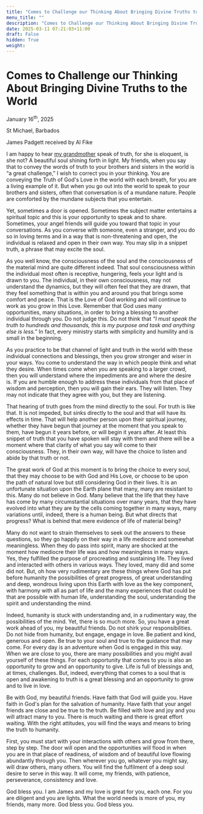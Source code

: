 ```yaml
---
title: "Comes to Challenge our Thinking About Bringing Divine Truths to the World"
menu_title: ""
description: "Comes to Challenge our Thinking About Bringing Divine Truths to the World"
date: 2025-03-11 07:21:03+11:00
draft: False
hidden: True
weight:
---
```

# Comes to Challenge our Thinking About Bringing Divine Truths to the World

January 16<sup>th</sup>, 2025

St Michael, Barbados

James Padgett received by Al Fike

I am happy to hear [my grandmother](/contemporary-messages/messages-sorted-year/messages-2025/en-2025-1-16-1-af-ann-rollins/) speak of truth, for she is eloquent, is she not? A beautiful soul shining forth in light. My friends, when you say that to convey the words of truth to your brothers and sisters in the world is “a great challenge,” I wish to correct you in your thinking. You are conveying the Truth of God's Love in the world with each breath, for you are a living example of it. But when you go out into the world to speak to your brothers and sisters, often that conversation is of a mundane nature. People are comforted by the mundane subjects that you entertain.

Yet, sometimes a door is opened. Sometimes the subject matter entertains a spiritual topic and this is your opportunity to speak and to share. Sometimes, your angel friends will guide you toward that topic in your conversations. As you converse with someone, even a stranger, and you do so in loving terms and in a way that is non-threatening and open, the individual is relaxed and open in their own way. You may slip in a snippet truth, a phrase that may excite the soul.

As you well know, the consciousness of the soul and the consciousness of the material mind are quite different indeed. That soul consciousness within the individual most often is receptive, hungering, feels your light and is drawn to you. The individual, in their own consciousness, may not understand the dynamics, but they will often feel that they are drawn, that they feel something that is within you and around you that brings some comfort and peace. That is the Love of God working and will continue to work as you grow in this Love.
Remember that God uses many opportunities, many situations, in order to bring a blessing to another individual through you. Do not judge this. Do not think that *“I must speak the truth to hundreds and thousands, this is my purpose and task and anything else is less.”* In fact, every ministry starts with simplicity and humility and is small in the beginning.

As you practice to be that channel of light and truth in the world with these individual connections and blessings, then you grow stronger and wiser in your ways. You come to understand the way in which people think and what they desire. When times come when you are speaking to a larger crowd, then you will understand where the impediments are and where the desire is. If you are humble enough to address these individuals from that place of wisdom and perception, then you will gain their ears. They will listen. They may not indicate that they agree with you, but they are listening.

That hearing of truth goes from the mind directly to the soul. For truth is like that. It is not impeded, but sinks directly to the soul and that will have its effects in time. That will help another person upon their spiritual journey, whether they have begun that journey at the moment that you speak to them, have begun it years before, or will begin it years after. At least this snippet of truth that you have spoken will stay with them and there will be a moment where that clarity of what you say will come to their consciousness. They, in their own way, will have the choice to listen and abide by that truth or not.

The great work of God at this moment is to bring the choice to every soul, that they may choose to be with God and His Love, or choose to be upon the path of natural love but still considering God in their lives. It is an unfortunate situation upon the Earth plane that many, many are resistant to this. Many do not believe in God. Many believe that the life that they have has come by many circumstantial situations over many years, that they have evolved into what they are by the cells coming together in many ways, many variations until, indeed, there is a human being. But what directs that progress? What is behind that mere evidence of life of material being?

Many do not want to strain themselves to seek out the answers to these questions, so they go happily on their way in a life mediocre and somewhat meaningless. When they do pass into spirit, many are shocked at the moment how mediocre their life was and how meaningless in many ways. Yes, they fulfilled the purpose of procreating and sustaining life. They lived and interacted with others in various ways. They loved, many did and some did not. But, oh how very rudimentary are these things where God has put before humanity the possibilities of great progress, of great understanding and deep, wondrous living upon this Earth with love as the key component, with harmony with all as part of life and the many experiences that could be that are possible with human life, understanding the soul, understanding the spirit and understanding the mind.

Indeed, humanity is stuck with understanding and, in a rudimentary way, the possibilities of the mind. Yet, there is so much more. So, you have a great work ahead of you, my beautiful friends. Do not shirk your responsibilities. Do not hide from humanity, but engage, engage in love. Be patient and kind, generous and open. Be true to your soul and true to the guidance that may come. For every day is an adventure when God is engaged in this way. When we are close to you, there are many possibilities and you might avail yourself of these things. For each opportunity that comes to you is also an opportunity to grow and an opportunity to give. Life is full of blessings and, at times, challenges. But, indeed, everything that comes to a soul that is open and awakening to truth is a great blessing and an opportunity to grow and to live in love.

Be with God, my beautiful friends. Have faith that God will guide you. Have faith in God's plan for the salvation of humanity. Have faith that your angel friends are close and be true to the truth. Be filled with love and joy and you will attract many to you. There is much waiting and there is great effort waiting. With the right attitudes, you will find the ways and means to bring the truth to humanity.

First, you must start with your interactions with others and grow from there, step by step. The door will open and the opportunities will flood in when you are in that place of readiness, of wisdom and of beautiful love flowing abundantly through you. Then wherever you go, whatever you might say, will draw others, many others. You will find the fulfilment of a deep soul desire to serve in this way. It will come, my friends, with patience, perseverance, consistency and love.

God bless you. I am James and my love is great for you, each one. For you are diligent and you are lights. What the world needs is more of you, my friends, many more. God bless you. God bless you.
